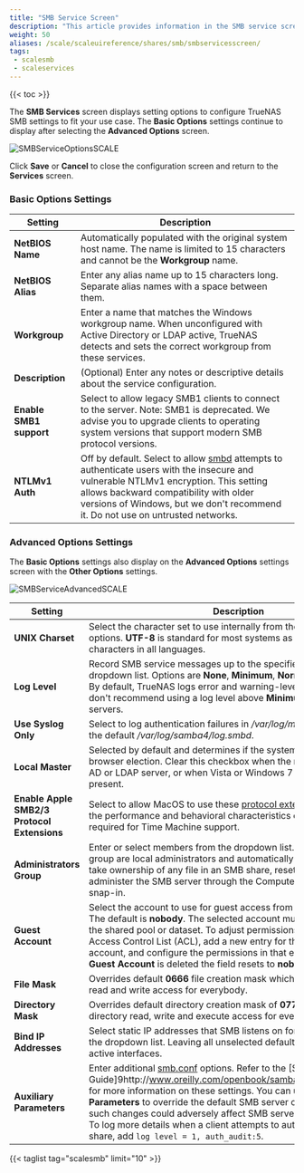 ```yaml
---
title: "SMB Service Screen"
description: "This article provides information in the SMB service screen and settings."
weight: 50
aliases: /scale/scaleuireference/shares/smb/smbservicesscreen/
tags:
 - scalesmb
 - scaleservices
---
```


{{< toc >}}

The **SMB Services** screen displays setting options to configure TrueNAS SMB settings to fit your use case.
The **Basic Options** settings continue to display after selecting the **Advanced Options** screen.

![SMBServiceOptionsSCALE](/images/SCALE/22.12/SMBServiceOptionsSCALE.png "SMB Service Options")

Click **Save** or **Cancel** to close the configuration screen and return to the **Services** screen.

### Basic Options Settings
| Setting | Description |
|---------|-------------|
| **NetBIOS Name** | Automatically populated with the original system host name. The name is limited to 15 characters and cannot be the **Workgroup** name. |
| **NetBIOS Alias** | Enter any alias name up to 15 characters long. Separate alias names with a space between them. |
| **Workgroup** | Enter a name that matches the Windows workgroup name. When unconfigured with Active Directory or LDAP active, TrueNAS detects and sets the correct workgroup from these services. |
| **Description** | (Optional) Enter any notes or descriptive details about the service configuration. |
| **Enable SMB1 support** | Select to allow legacy SMB1 clients to connect to the server. Note: SMB1 is deprecated. We advise you to upgrade clients to operating system versions that support modern SMB protocol versions. |
| **NTLMv1 Auth** | Off by default. Select to allow [smbd](https://www.samba.org/samba/docs/current/man-html/smbd.8.html) attempts to authenticate users with the insecure and vulnerable NTLMv1 encryption. This setting allows backward compatibility with older versions of Windows, but we don't recommend it. Do not use on untrusted networks. |

### Advanced Options Settings
The **Basic Options** settings also display on the **Advanced Options** settings screen with the **Other Options** settings.

![SMBServiceAdvancedSCALE](/images/SCALE/SMBServiceAdvancedSCALE.png "Advanced Options for the SMB Service")

| Setting | Description |
|---------|-------------|
| **UNIX Charset** | Select the character set to use internally from the dropdown list of options. **UTF-8** is standard for most systems as it supports all characters in all languages. |
| **Log Level** | Record SMB service messages up to the specified log level from the dropdown list. Options are **None**, **Minimum**, **Normal**, **full** and **Debug**. By default, TrueNAS logs error and warning-level messages. We don't recommend using a log level above **Minimum** for production servers. |
| **Use Syslog Only** | Select to log authentication failures in */var/log/messages* instead of the default */var/log/samba4/log.smbd*. |
| **Local Master** | Selected by default and determines if the system participates in a browser election. Clear this checkbox when the network contains an AD or LDAP server, or when Vista or Windows 7 machines are present. |
| **Enable Apple SMB2/3 Protocol Extensions** | Select to allow MacOS to use these [protocol extensions](https://support.apple.com/en-us/HT210803) to improve the performance and behavioral characteristics of SMB shares. This is required for Time Machine support. |
| **Administrators Group** | Enter or select members from the dropdown list. Members of this group are local administrators and automatically have privileges to take ownership of any file in an SMB share, reset permissions, and administer the SMB server through the Computer Management MMC snap-in. |
| **Guest Account** | Select the account to use for guest access from the dropdown list. The default is **nobody**. The selected account must have permission to the shared pool or dataset. To adjust permissions, edit the dataset Access Control List (ACL), add a new entry for the chosen guest account, and configure the permissions in that entry. If the selected **Guest Account** is deleted the field resets to **nobody**. |
| **File Mask** | Overrides default **0666** file creation mask which creates files with read and write access for everybody. |
| **Directory Mask** | Overrides default directory creation mask of **0777** which grants directory read, write and execute access for everybody. |
| **Bind IP Addresses** | Select static IP addresses that SMB listens on for connections from the dropdown list. Leaving all unselected defaults to listening on all active interfaces.
| **Auxiliary Parameters** | Enter additional [smb.conf](https://www.samba.org/samba/docs/current/man-html/smb.conf.5.html) options. Refer to the [Samba Guide]9http://www.oreilly.com/openbook/samba/book/appb_02.html) for more information on these settings. You can use **Auxiliary Parameters** to override the default SMB server configuration, but such changes could adversely affect SMB server stability or behavior. To log more details when a client attempts to authenticate to the share, add `log level = 1, auth_audit:5`. |

{{< taglist tag="scalesmb" limit="10" >}}